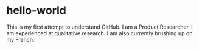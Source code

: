 # hello-world
This is my first attempt to understand GitHub. 
I am a Product Researcher. I am experienced at qualitative research. 
I am also currently brushing up on my French. 
